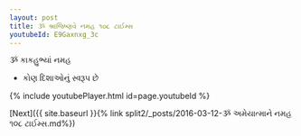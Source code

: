 ```yaml
---
layout: post
title: ૐ ભ્રાજિષ્ણવે નમહ ૧૦૮ ટાઈમ્સ
youtubeId: E9Gaxnxg_3c
---
```

 
 
 ૐ કાકહુભ્યાં નમહ  
 
 -  કોણ દિશાઓનું સ્વરૂપ છે 
 
  
 
  
 
 
 
 
 
 


{% include youtubePlayer.html id=page.youtubeId %}
 
[Next]({{ site.baseurl }}{% link  split2/_posts/2016-03-12-ૐ અમેયાત્માને નમહ ૧૦૮ ટાઈમ્સ.md%})
 
